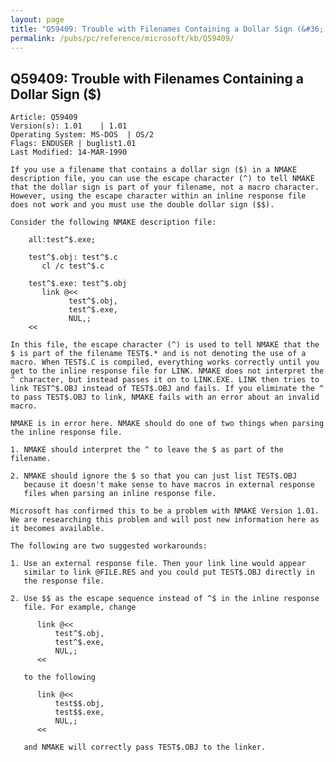 ```yaml
---
layout: page
title: "Q59409: Trouble with Filenames Containing a Dollar Sign (&#36;)"
permalink: /pubs/pc/reference/microsoft/kb/Q59409/
---
```


## Q59409: Trouble with Filenames Containing a Dollar Sign (&#36;)

	Article: Q59409
	Version(s): 1.01    | 1.01
	Operating System: MS-DOS  | OS/2
	Flags: ENDUSER | buglist1.01
	Last Modified: 14-MAR-1990
	
	If you use a filename that contains a dollar sign ($) in a NMAKE
	description file, you can use the escape character (^) to tell NMAKE
	that the dollar sign is part of your filename, not a macro character.
	However, using the escape character within an inline response file
	does not work and you must use the double dollar sign ($$).
	
	Consider the following NMAKE description file:
	
	    all:test^$.exe;
	
	    test^$.obj: test^$.c
	       cl /c test^$.c
	
	    test^$.exe: test^$.obj
	       link @<<
	             test^$.obj,
	             test^$.exe,
	             NUL,;
	    <<
	
	In this file, the escape character (^) is used to tell NMAKE that the
	$ is part of the filename TEST$.* and is not denoting the use of a
	macro. When TEST$.C is compiled, everything works correctly until you
	get to the inline response file for LINK. NMAKE does not interpret the
	^ character, but instead passes it on to LINK.EXE. LINK then tries to
	link TEST^$.OBJ instead of TEST$.OBJ and fails. If you eliminate the ^
	to pass TEST$.OBJ to link, NMAKE fails with an error about an invalid
	macro.
	
	NMAKE is in error here. NMAKE should do one of two things when parsing
	the inline response file.
	
	1. NMAKE should interpret the ^ to leave the $ as part of the filename.
	
	2. NMAKE should ignore the $ so that you can just list TEST$.OBJ
	   because it doesn't make sense to have macros in external response
	   files when parsing an inline response file.
	
	Microsoft has confirmed this to be a problem with NMAKE Version 1.01.
	We are researching this problem and will post new information here as
	it becomes available.
	
	The following are two suggested workarounds:
	
	1. Use an external response file. Then your link line would appear
	   similar to link @FILE.RES and you could put TEST$.OBJ directly in
	   the response file.
	
	2. Use $$ as the escape sequence instead of ^$ in the inline response
	   file. For example, change
	
	      link @<<
	          test^$.obj,
	          test^$.exe,
	          NUL,;
	      <<
	
	   to the following
	
	      link @<<
	          test$$.obj,
	          test$$.exe,
	          NUL,;
	      <<
	
	   and NMAKE will correctly pass TEST$.OBJ to the linker.
